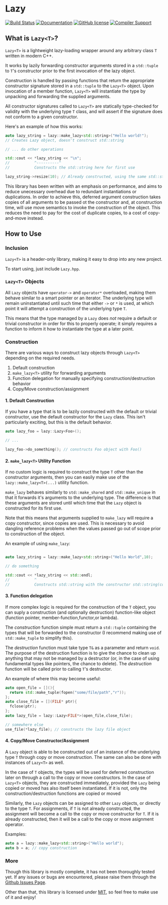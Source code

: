 # Lazy<T>
[![Build Status](https://travis-ci.org/bitwizeshift/Lazy.svg?branch=master)](https://travis-ci.org/bitwizeshift/Lazy)
[![Documentation](https://img.shields.io/badge/docs-doxygen-blue.svg)](http://bitwizeshift.github.io/Lazy)
[![GitHub license](https://img.shields.io/badge/license-MIT-blue.svg)](https://raw.githubusercontent.com/bitwizeshift/Lazy/master/LICENSE.md)
[![Compiler Support](https://img.shields.io/badge/compilers-gcc%20%7C%20clang-blue.svg)](#tested-compilers)

## What is `Lazy<T>`?

`Lazy<T>` is a lightweight lazy-loading wrapper around any arbitrary class `T` written in modern C++. 

It works by lazily forwarding constructor arguments stored in a `std::tuple` to `T`'s constructor prior 
to the first invocation of the lazy object. 

Construction is handled by passing functions that return the appropriate constructor signature stored in a `std::tuple` to the `Lazy<T>` object. Upon invocation of a member function, `Lazy<T>` will instantiate the type by unpacking and forwarding the supplied arguments.

All constructor signatures called to `Lazy<T>` are statically type-checked for validity with the underlying 
type `T` class, and will assert if the signature does not conform to a given constructor.

Here's an example of how this works:
```c++
auto lazy_string = lazy::make_lazy<std::string>("Hello world!");
// Creates Lazy object, doesn't construct std::string

// ... do other operations

std::cout << *lazy_string << "\n"; 
//           ^----------^
//           Constructs the std::string here for first use

lazy_string->resize(10); // Already constructed, using the same std::string
```

This library has been written with an emphasis on performance, and aims to reduce unecessary overhead due to redundant instantiations or duplications. In order to achieve this, deferred argument construction takes copies of all arguments to be passed ot the constructor and, at construction time, will use move semantics to invoke the construction of the object. This reduces the need to pay for the cost of duplicate copies, to a cost of copy-and-move instead.

## How to Use

### Inclusion

`Lazy<T>` is a header-only library, making it easy to drop into any new project. 

To start using, just include `Lazy.hpp`.

### `Lazy<T>` Objects

All `Lazy` objects have `operator->` and `operator*` overloaded, making them behave similar to a smart pointer or an iterator. The underlying type will remain uninstantiated until such time that either `->` or `*` is used, at which point it will attempt a construction of the underlying type `T`.

This means that the type managed by a `Lazy` does _not_ require a default or trivial constructor in order for this to properly operate; it simply requires a function to inform it how to instantiate the type at a later point.

### Construction

There are various ways to construct lazy objects through `Lazy<T>` depending on the required needs. 

1. Default construction
2. `make_lazy<T>` utility for forwarding arguments
3. Function delegation for manually specifying construction/destruction behavior
4. Copy/Move construction/assignment

#### 1. Default Construction

If you have a type that is to be lazily constructed with the default or trivial constructor, use the default constructor for the `Lazy` class. This isn't particularly exciting, but this is the default behavior.

```c++
auto lazy_foo = lazy::Lazy<Foo>();

// ...

lazy_foo->do_something(); // constructs Foo object with Foo()
```

#### 2. `make_lazy<T>` Utility Function

If no custom logic is required to construct the type `T` other than the constructor arguments, then you can easily make use of the `lazy::make_lazy<T>(...)` utility function. 

`make_lazy` behaves similarly to `std::make_shared` and `std::make_unique` in that it forwards it's arguments to the underlying type. The difference is that these arguments are stored until which time that the `Lazy` object is constructed for its first use.

Note that this means that arguments supplied to `make_lazy` will require a copy constructor, since copies are used. This is necessary to avoid dangling reference problems when the values passed go out of scope prior to construction of the object.

An example of using `make_lazy`:
```c++

auto lazy_string = lazy::make_lazy<std::string>("Hello World",10);

// do something

std::cout << *lazy_string << std::endl; 
//           ^
//           Constructs std::string with the constructor std::string(const char*, size_t)
```

#### 3. Function delegation

If more complex logic is required for the construction of the `T` object, you can suply a construction (and optionally destruction) function-like object (function pointer, member-function,functor,or lambda).

The _construction_ function simple must return a `std::tuple` containing the types that will be forwarded to the constructor (I recommend making use of `std::make_tuple` to simplify this). 

The _destruction_ function must take type `T&` as a parameter and return `void`. The purpose of the destruction function is to give the chance to clean up anything that may not be managed by a destructor (or, in the case of using fundamental types like pointers, the chance to delete). The _destruction_ function will be called prior to calling `T`'s destructor.

An example of where this may become useful:
```c++
auto open_file = [](){
  return std::make_tuple(fopen("some/file/path","r"));
};
auto close_file = [](FILE* ptr){
  fclose(ptr);
};
auto lazy_file = lazy::Lazy<FILE*>(open_file,close_file);

// somewhere else
use_file(*lazy_file); // constructs the lazy file object
```
#### 4. Copy/Move Constructor/Assignment

A `Lazy` object is able to be constructed out of an instance of the underlying type `T` through copy or move construction. The same can also be done with instances of `Lazy<T>` as well.

In the case of `T` objects, the types will be used for deferred construction later on through a call to the copy or move constructors.
In the case of `Lazy<T>` objects, they are constructed immediately, provided the `Lazy` being copied or moved has also itself been instantiated. If it is not, only the construction/destruction functions are copied or moved

Similarly, the `Lazy` objects can be assigned to other `Lazy` objects, or directly to the type `T`. 
For assignments, if `T` is not already constructed, the assignment will become a call to the copy or move constructor for `T`. If it is already constructed, then it will be a call to the copy or move asignment operator.

Examples:
```c++
auto a = lazy::make_lazy<std::string>("Hello world");
auto b = a; // copy construction
```

### More

Though this library is mostly complete, it has not been thoroughly tested yet.
If any issues or bugs are encountered, please raise them through the [Github Issues Page](https://github.com/bitwizeshift/Lazy/issues). 

Other than that, this library is licensed under [MIT](LICENSE.md), so feel free to make use of it and enjoy!